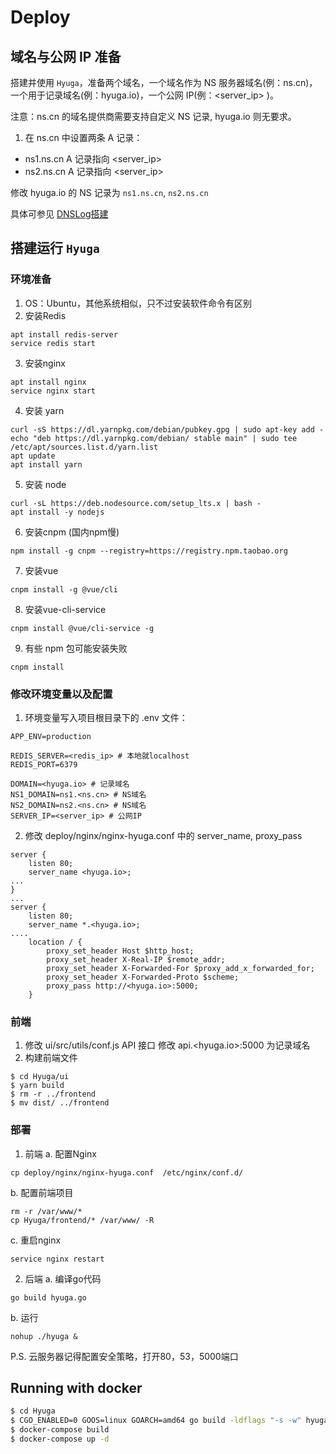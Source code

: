 # Deploy

## 域名与公网 IP 准备

搭建并使用 `Hyuga`，准备两个域名，一个域名作为 NS 服务器域名(例：ns.cn)，一个用于记录域名(例：hyuga.io)，一个公网 IP(例：<server_ip> )。

注意：ns.cn 的域名提供商需要支持自定义 NS 记录, hyuga.io 则无要求。

1. 在 ns.cn 中设置两条 A 记录：
- ns1.ns.cn  A 记录指向  <server_ip>        
- ns2.ns.cn  A 记录指向  <server_ip>

修改 hyuga.io 的 NS 记录为 `ns1.ns.cn`, `ns2.ns.cn` 

具体可参见 [DNSLog搭建](http://lovebear.top/2020/12/13/DNSLog/)

## 搭建运行 `Hyuga`

### 环境准备
1. OS：Ubuntu，其他系统相似，只不过安装软件命令有区别
2. 安装Redis

```
apt install redis-server
service redis start
```

3. 安装nginx

```
apt install nginx
service nginx start
```

4. 安装 yarn

```
curl -sS https://dl.yarnpkg.com/debian/pubkey.gpg | sudo apt-key add -
echo "deb https://dl.yarnpkg.com/debian/ stable main" | sudo tee /etc/apt/sources.list.d/yarn.list
apt update
apt install yarn
```

5. 安装 node

```
curl -sL https://deb.nodesource.com/setup_lts.x | bash -
apt install -y nodejs
```

6. 安装cnpm (国内npm慢)

```
npm install -g cnpm --registry=https://registry.npm.taobao.org
```

7. 安装vue

```
cnpm install -g @vue/cli
```

8. 安装vue-cli-service

```
cnpm install @vue/cli-service -g
```

9. 有些 npm 包可能安装失败

```
cnpm install
```

### 修改环境变量以及配置

1. 环境变量写入项目根目录下的 .env 文件：

```
APP_ENV=production

REDIS_SERVER=<redis_ip> # 本地就localhost
REDIS_PORT=6379

DOMAIN=<hyuga.io> # 记录域名
NS1_DOMAIN=ns1.<ns.cn> # NS域名
NS2_DOMAIN=ns2.<ns.cn> # NS域名
SERVER_IP=<server_ip> # 公网IP
```

2. 修改 deploy/nginx/nginx-hyuga.conf 中的 server_name, proxy_pass

```
server {
    listen 80;
    server_name <hyuga.io>;
...
}
...
server {
    listen 80;
    server_name *.<hyuga.io>;
....
	location / {
        proxy_set_header Host $http_host;
        proxy_set_header X-Real-IP $remote_addr;
        proxy_set_header X-Forwarded-For $proxy_add_x_forwarded_for;
        proxy_set_header X-Forwarded-Proto $scheme;
        proxy_pass http://<hyuga.io>:5000;
    }
```

### 前端
1. 修改 ui/src/utils/conf.js API 接口
修改 api.<hyuga.io>:5000 为记录域名
2. 构建前端文件

```
$ cd Hyuga/ui
$ yarn build
$ rm -r ../frontend
$ mv dist/ ../frontend
```

### 部署
1. 前端
a. 配置Nginx

```
cp deploy/nginx/nginx-hyuga.conf  /etc/nginx/conf.d/
```

b. 配置前端项目

```
rm -r /var/www/*
cp Hyuga/frontend/* /var/www/ -R
```

c. 重启nginx

```
service nginx restart
```

2. 后端
a. 编译go代码

```
go build hyuga.go
```

b. 运行

```
nohup ./hyuga &
```

P.S. 云服务器记得配置安全策略，打开80，53，5000端口



## Running with docker

```bash
$ cd Hyuga
$ CGO_ENABLED=0 GOOS=linux GOARCH=amd64 go build -ldflags "-s -w" hyuga.go # 编译
$ docker-compose build
$ docker-compose up -d
```
